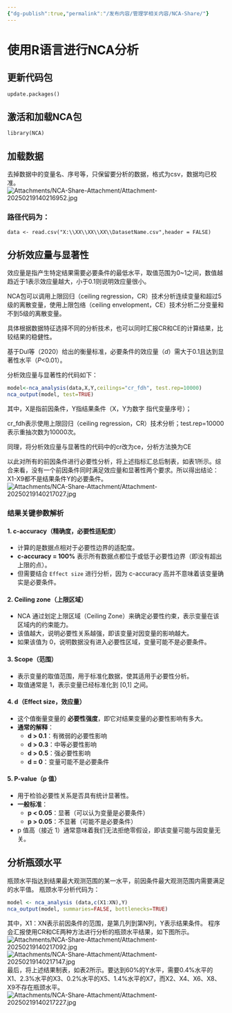 ```yaml
---
{"dg-publish":true,"permalink":"/发布内容/管理学相关内容/NCA-Share/"}
---
```


# 使用R语言进行NCA分析
## 更新代码包
`update.packages()`
## 激活和加载NCA包
`library(NCA)`
## 加载数据
去掉数据中的变量名、序号等，只保留要分析的数据，格式为csv，数据均已校准。
![Attachments/NCA-Share-Attachment/Attachment-20250219140216952.jpg](/img/user/%E5%8F%91%E5%B8%83%E5%86%85%E5%AE%B9/%E7%AE%A1%E7%90%86%E5%AD%A6%E7%9B%B8%E5%85%B3%E5%86%85%E5%AE%B9/Attachments/NCA-Share-Attachment/Attachment-20250219140216952.jpg)

### 路径代码为：
`data <- read.csv("X:\\XX\\XX\\XX\\DatasetName.csv",header = FALSE)`
## 分析效应量与显著性
效应量是指产生特定结果需要必要条件的最低水平，取值范围为0~1之间，数值越趋近于1表示效应量越大，小于0.1则说明效应量很小。

NCA包可以调用上限回归（ceiling regression，CR）技术分析连续变量和超过5级的离散变量，使用上限包络（ceiling envelopment，CE）技术分析二分变量和不到5级的离散变量。

具体根据数据特征选择不同的分析技术，也可以同时汇报CR和CE的计算结果，比较结果的稳健性。

基于Dul等（2020）给出的衡量标准，必要条件的效应量（_d_）需大于0.1且达到显著性水平（_P_<0.01）。

分析效应量与显著性的代码如下：
```R
model<-nca_analysis(data,X,Y,ceilings="cr_fdh", test.rep=10000)
nca_output(model, test=TRUE)
```
其中，X是指前因条件，Y指结果条件（X，Y为数字 指代变量序号）；

cr_fdh表示使用上限回归（ceiling regression，CR）技术分析；test.rep=10000表示重抽次数为10000次。

同理，将分析效应量与显著性的代码中的cr改为ce，分析方法换为CE

以此对所有的前因条件进行必要性分析，将上述指标汇总后制表，如表1所示。综合来看，没有一个前因条件同时满足效应量和显著性两个要求。所以得出结论：X1-X9都不是结果条件Y的必要条件。
![Attachments/NCA-Share-Attachment/Attachment-20250219140217027.jpg](/img/user/%E5%8F%91%E5%B8%83%E5%86%85%E5%AE%B9/%E7%AE%A1%E7%90%86%E5%AD%A6%E7%9B%B8%E5%85%B3%E5%86%85%E5%AE%B9/Attachments/NCA-Share-Attachment/Attachment-20250219140217027.jpg)
### 结果关键参数解析
#### 1. c-accuracy（精确度，必要性适配度）
- 计算的是数据点相对于必要性边界的适配度。
- **c-accuracy = 100%** 表示所有数据点都位于或低于必要性边界（即没有超出上限的点）。
- 但需要结合 `Effect size` 进行分析，因为 c-accuracy 高并不意味着该变量确实是必要条件。
#### 2. Ceiling zone（上限区域）
- NCA 通过划定上限区域（Ceiling Zone）来确定必要性约束，表示变量在该区域内的约束能力。
- 该值越大，说明必要性关系越强，即该变量对因变量的影响越大。
- 如果该值为 0，说明数据没有进入必要性区域，变量可能不是必要条件。
#### 3. Scope（范围）
- 表示变量的取值范围，用于标准化数据，使其适用于必要性分析。
- 取值通常是 1，表示变量已经标准化到 [0,1] 之间。
#### 4. d（Effect size，效应量）
- 这个值衡量变量的 **必要性强度**，即它对结果变量的必要性影响有多大。
- **通常的解释**：
    - **d > 0.1**：有微弱的必要性影响
    - **d > 0.3**：中等必要性影响
    - **d > 0.5**：强必要性影响
    - **d = 0**：变量可能不是必要条件
#### 5. P-value（p 值）
- 用于检验必要性关系是否具有统计显著性。
- **一般标准**：
    - **p < 0.05**：显著（可以认为变量是必要条件）
    - **p > 0.05**：不显著（可能不是必要条件）
- p 值高（接近 1）通常意味着我们无法拒绝零假设，即该变量可能与因变量无关。

## 分析瓶颈水平
瓶颈水平指达到结果最大观测范围的某一水平，前因条件最大观测范围内需要满足的水平值。 瓶颈水平分析代码为：
```R
model <- nca_analysis (data,c(X1:XN),Y)
nca_output(model, summaries=FALSE, bottlenecks=TRUE)
```
其中，X1：XN表示前因条件的范围，是第几列到第N列，Y表示结果条件。
程序会汇报使用CR和CE两种方法进行分析的瓶颈水平结果，如下图所示。
![Attachments/NCA-Share-Attachment/Attachment-20250219140217092.jpg](/img/user/%E5%8F%91%E5%B8%83%E5%86%85%E5%AE%B9/%E7%AE%A1%E7%90%86%E5%AD%A6%E7%9B%B8%E5%85%B3%E5%86%85%E5%AE%B9/Attachments/NCA-Share-Attachment/Attachment-20250219140217092.jpg)
![Attachments/NCA-Share-Attachment/Attachment-20250219140217147.jpg](/img/user/%E5%8F%91%E5%B8%83%E5%86%85%E5%AE%B9/%E7%AE%A1%E7%90%86%E5%AD%A6%E7%9B%B8%E5%85%B3%E5%86%85%E5%AE%B9/Attachments/NCA-Share-Attachment/Attachment-20250219140217147.jpg)
最后，将上述结果制表，如表2所示。要达到60%的Y水平，需要0.4%水平的X1、2.3%水平的X3、0.2%水平的X5、1.4%水平的X7，而X2、X4、X6、X8、X9不存在瓶颈水平。
![Attachments/NCA-Share-Attachment/Attachment-20250219140217227.jpg](/img/user/%E5%8F%91%E5%B8%83%E5%86%85%E5%AE%B9/%E7%AE%A1%E7%90%86%E5%AD%A6%E7%9B%B8%E5%85%B3%E5%86%85%E5%AE%B9/Attachments/NCA-Share-Attachment/Attachment-20250219140217227.jpg)